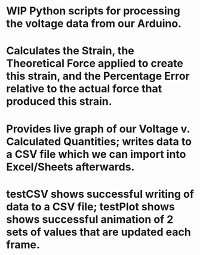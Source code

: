 # WIP Python scripts for processing the voltage data from our Arduino. 
# Calculates the Strain, the Theoretical Force applied to create this strain, and the Percentage Error relative to the actual force that produced this strain.
# Provides live graph of our Voltage v. Calculated Quantities; writes data to a CSV file which we can import into Excel/Sheets afterwards.
# testCSV shows successful writing of data to a CSV file; testPlot shows shows successful animation of 2 sets of values that are updated each frame. 
